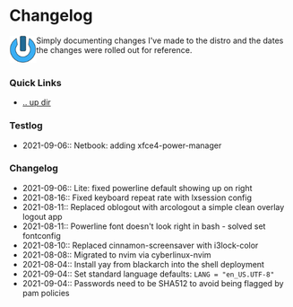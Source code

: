 Changelog
====================================================================================================
<img align="left" width="48" height="48" src="../art/logo_256x256.png">
Simply documenting changes I've made to the distro and the dates the changes were rolled out for 
reference. 
<br><br>

### Quick Links
* [.. up dir](README.md)

### Testlog <a name="testlog"/></a>
* 2021-09-06:: Netbook: adding xfce4-power-manager

### Changelog <a name="changelog"/></a>
* 2021-09-06:: Lite: fixed powerline default showing up on right
* 2021-08-16:: Fixed keyboard repeat rate with lxsession config
* 2021-08-11:: Replaced oblogout with arcologout a simple clean overlay logout app
* 2021-08-11:: Powerline font doesn't look right in bash - solved set fontconfig
* 2021-08-10:: Replaced cinnamon-screensaver with i3lock-color
* 2021-08-08:: Migrated to nvim via cyberlinux-nvim
* 2021-08-04:: Install yay from blackarch into the shell deployment
* 2021-09-04:: Set standard language defaults: `LANG = "en_US.UTF-8"`
* 2021-09-04:: Passwords need to be SHA512 to avoid being flagged by pam policies

<!-- 
vim: ts=2:sw=2:sts=2
-->
